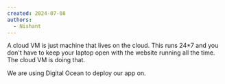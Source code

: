 ```yaml
---
created: 2024-07-08
authors:
  - Nishant
---
```

A cloud VM is just machine that lives on the cloud. This runs 24\*7 and you don't have to keep your laptop open with the website running all the time. The cloud VM is doing that. 

We are using Digital Ocean to deploy our app on.